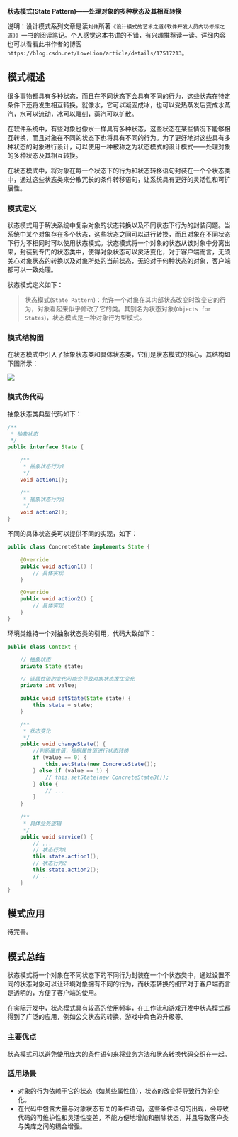 **状态模式(State Pattern)——处理对象的多种状态及其相互转换**

说明：设计模式系列文章是读`刘伟`所著`《设计模式的艺术之道(软件开发人员内功修炼之道)》`一书的阅读笔记。个人感觉这本书讲的不错，有兴趣推荐读一读。详细内容也可以看看此书作者的博客`https://blog.csdn.net/LoveLion/article/details/17517213`。

## 模式概述

很多事物都具有多种状态，而且在不同状态下会具有不同的行为，这些状态在特定条件下还将发生相互转换。就像水，它可以凝固成冰，也可以受热蒸发后变成水蒸汽，水可以流动，冰可以雕刻，蒸汽可以扩散。

在软件系统中，有些对象也像水一样具有多种状态，这些状态在某些情况下能够相互转换，而且对象在不同的状态下也将具有不同的行为。为了更好地对这些具有多种状态的对象进行设计，可以使用一种被称之为状态模式的设计模式——处理对象的多种状态及其相互转换。

在状态模式中，将对象在每一个状态下的行为和状态转移语句封装在一个个状态类中，通过这些状态类来分散冗长的条件转移语句，让系统具有更好的灵活性和可扩展性。

### 模式定义

状态模式用于解决系统中复杂对象的状态转换以及不同状态下行为的封装问题。当系统中某个对象存在多个状态，这些状态之间可以进行转换，而且对象在不同状态下行为不相同时可以使用状态模式。状态模式将一个对象的状态从该对象中分离出来，封装到专门的状态类中，使得对象状态可以灵活变化，对于客户端而言，无须关心对象状态的转换以及对象所处的当前状态，无论对于何种状态的对象，客户端都可以一致处理。

状态模式定义如下：

> 状态模式(`State Pattern`)：允许一个对象在其内部状态改变时改变它的行为，对象看起来似乎修改了它的类。其别名为状态对象(`Objects for States`)，状态模式是一种对象行为型模式。

### 模式结构图

在状态模式中引入了抽象状态类和具体状态类，它们是状态模式的核心，其结构如下图所示：

![](https://img2020.cnblogs.com/blog/1546632/202112/1546632-20211229165107031-621190878.png)

### 模式伪代码

抽象状态类典型代码如下：

```java
/**
 * 抽象状态
 */
public interface State {

    /**
     * 抽象状态行为1
     */
    void action1();

    /**
     * 抽象状态行为2
     */
    void action2();
}
```

不同的具体状态类可以提供不同的实现，如下：

```java
public class ConcreteState implements State {

    @Override
    public void action1() {
        // 具体实现
    }

    @Override
    public void action2() {
        // 具体实现
    }
}
```

环境类维持一个对抽象状态类的引用，代码大致如下：

```java
public class Context {

    // 抽象状态
    private State state;

    // 该属性值的变化可能会导致对象状态发生变化
    private int value;

    public void setState(State state) {
        this.state = state;
    }

    /**
     * 状态变化
     */
    public void changeState() {
        //判断属性值，根据属性值进行状态转换
        if (value == 0) {
            this.setState(new ConcreteState());
        } else if (value == 1) {
            // this.setState(new ConcreteStateB());
        } else {
            // ...
        }
    }
    
    /**
     * 具体业务逻辑
     */
    public void service() {
        // ...
        // 状态行为1
        this.state.action1();
        // 状态行为2
        this.state.action2();
        // ...
    }
}
```


## 模式应用

待完善。

## 模式总结

状态模式将一个对象在不同状态下的不同行为封装在一个个状态类中，通过设置不同的状态对象可以让环境对象拥有不同的行为，而状态转换的细节对于客户端而言是透明的，方便了客户端的使用。

在实际开发中，状态模式具有较高的使用频率，在工作流和游戏开发中状态模式都得到了广泛的应用，例如公文状态的转换、游戏中角色的升级等。


### 主要优点

状态模式可以避免使用庞大的条件语句来将业务方法和状态转换代码交织在一起。

### 适用场景

- 对象的行为依赖于它的状态（如某些属性值），状态的改变将导致行为的变化。
- 在代码中包含大量与对象状态有关的条件语句，这些条件语句的出现，会导致代码的可维护性和灵活性变差，不能方便地增加和删除状态，并且导致客户类与类库之间的耦合增强。
